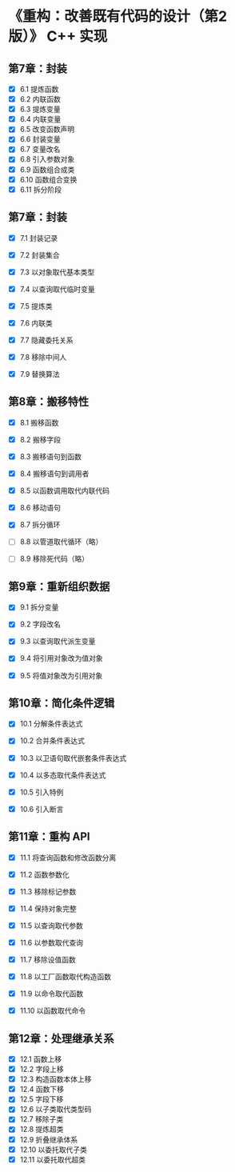 # 《重构：改善既有代码的设计（第2版）》 C++ 实现 
## 第7章：封装
- [x] 6.1 提炼函数
- [x] 6.2 内联函数
- [x] 6.3 提炼变量 
- [x] 6.4 内联变量 
- [x] 6.5 改变函数声明
- [x] 6.6 封装变量
- [x] 6.7 变量改名
- [x] 6.8 引入参数对象
- [x] 6.9 函数组合成类
- [x] 6.10 函数组合变换
- [x] 6.11 拆分阶段

## 第7章：封装
- [x] 7.1 封装记录
- [x] 7.2 封装集合
- [x] 7.3 以对象取代基本类型 
- [x] 7.4 以查询取代临时变量 
- [x] 7.5 提炼类
- [x] 7.6 内联类
- [x] 7.7 隐藏委托关系
- [x] 7.8 移除中间人
- [x] 7.9 替换算法


## 第8章：搬移特性
- [x] 8.1 搬移函数
- [x] 8.2 搬移字段
- [x] 8.3 搬移语句到函数
- [x] 8.4 搬移语句到调用者
- [x] 8.5 以函数调用取代内联代码
- [x] 8.6 移动语句
- [x] 8.7 拆分循环
- [ ] 8.8 以管道取代循环（略）
- [ ] 8.9 移除死代码（略）


## 第9章：重新组织数据
- [x] 9.1 拆分变量
- [x] 9.2 字段改名
- [x] 9.3 以查询取代派生变量
- [x] 9.4 将引用对象改为值对象
- [x] 9.5 将值对象改为引用对象


## 第10章：简化条件逻辑
- [x] 10.1 分解条件表达式
- [x] 10.2 合并条件表达式
- [x] 10.3 以卫语句取代嵌套条件表达式
- [x] 10.4 以多态取代条件表达式
- [x] 10.5 引入特例
- [x] 10.6 引入断言


## 第11章：重构 API
- [x] 11.1 将查询函数和修改函数分离
- [x] 11.2 函数参数化
- [x] 11.3 移除标记参数
- [x] 11.4 保持对象完整
- [x] 11.5 以查询取代参数
- [x] 11.6 以参数取代查询
- [x] 11.7 移除设值函数
- [x] 11.8 以工厂函数取代构造函数
- [x] 11.9 以命令取代函数
- [x] 11.10 以函数取代命令


## 第12章：处理继承关系
- [x] 12.1 函数上移
- [x] 12.2 字段上移
- [x] 12.3 构造函数本体上移
- [x] 12.4 函数下移
- [x] 12.5 字段下移
- [x] 12.6 以子类取代类型码
- [x] 12.7 移除子类
- [x] 12.8 提炼超类
- [x] 12.9 折叠继承体系
- [x] 12.10 以委托取代子类
- [x] 12.11 以委托取代超类